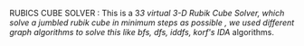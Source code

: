 RUBICS CUBE SOLVER :
This is a 3*3 virtual 3-D Rubik Cube Solver, which solve a jumbled rubik cube in minimum steps as possible , we used different graph algorithms to solve this like bfs, dfs, iddfs, korf's IDA* algorithms. 
